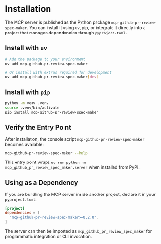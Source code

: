 # Installation

The MCP server is published as the Python package `mcp-github-pr-review-spec-maker`. You can install it using `uv`, pip, or integrate it directly into a project that manages dependencies through `pyproject.toml`.

## Install with `uv`

```bash
# Add the package to your environment
uv add mcp-github-pr-review-spec-maker

# Or install with extras required for development
uv add mcp-github-pr-review-spec-maker[dev]
```

## Install with `pip`

```bash
python -m venv .venv
source .venv/bin/activate
pip install mcp-github-pr-review-spec-maker
```

## Verify the Entry Point

After installation, the console script `mcp-github-pr-review-spec-maker` becomes available:

```bash
mcp-github-pr-review-spec-maker --help
```

This entry point wraps `uv run python -m mcp_github_pr_review_spec_maker.server` when installed from PyPI.

## Using as a Dependency

If you are bundling the MCP server inside another project, declare it in your `pyproject.toml`:

```toml
[project]
dependencies = [
  "mcp-github-pr-review-spec-maker>=0.2.0",
]
```

The server can then be imported as `mcp_github_pr_review_spec_maker` for programmatic integration or CLI invocation.
